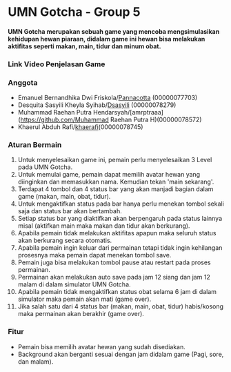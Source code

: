 # UMN Gotcha - Group 5
#### UMN Gotcha merupakan sebuah game yang mencoba mengsimulasikan kehidupan hewan piaraan, didalam game ini hewan bisa melakukan aktifitas seperti makan, main, tidur dan minum obat.

### Link Video Penjelasan Game


### Anggota
- Emanuel Bernandhika Dwi Friskola/[Pannacotta](https://github.com/Pannacotta) (00000077703)
- Desquita Sasyili Kheyla Syihab/[Dsasyili](https://github.com/Dsasyili) (00000078279) 
- Muhammad Raehan Putra Hendarsyah/[amrptraaa](https://github.com/Muhammad Raehan Putra H)(00000078572) 
- Khaerul Abduh Rafi/[khaerafi](https://github.com/Khaerulabduhrafi)(00000078745) 

### Aturan Bermain
1. Untuk menyelesaikan game ini, pemain perlu menyelesaikan 3 Level pada UMN Gotcha.
2. Untuk memulai game, pemain dapat memilih avatar hewan yang diinginkan dan memasukkan nama. Kemudian tekan 'main sekarang'. 
3. Terdapat 4 tombol dan 4 status bar yang akan manjadi bagian dalam game (makan, main, obat, tidur).
4. Untuk mengaktifkan status pada bar hanya perlu menekan tombol sekali saja dan status bar akan bertambah. 
5. Setiap status bar yang diaktifkan akan berpengaruh pada status lainnya misal (aktifkan main maka makan dan tidur akan berkurang).
6. Apabila pemain tidak melakukan aktifitas apapun maka seluruh status akan berkurang secara otomatis.
7. Apabila pemain ingin keluar dari permainan tetapi tidak ingin kehilangan prosesnya maka pemain dapat menekan tombol save.
8. Pemain juga bisa melakukan tombol pause atau restart pada proses permainan.
9. Permainan akan melakukan auto save pada jam 12 siang dan jam 12 malam di dalam simulator UMN Gotcha.
10. Apabila pemain tidak mengaktifkan status obat selama 6 jam di dalam simulator maka pemain akan mati (game over).
11. Jika salah satu dari 4 status bar (makan, main, obat, tidur) habis/kosong maka permainan akan berakhir (game over).  

### Fitur
- Pemain bisa memilih avatar hewan yang sudah disediakan.
- Background akan berganti sesuai dengan jam didalam game (Pagi, sore, dan malam).


